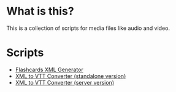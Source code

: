 # What is this?
This is a collection of scripts for media files like audio and video. 

# Scripts
* [Flashcards XML Generator](/media/flashcards-xml-generator)
* [XML to VTT Converter (standalone version)](/media/xml-to-vtt-converter)
* [XML to VTT Converter (server version)](/media/xml-to-vtt-converter-server)
